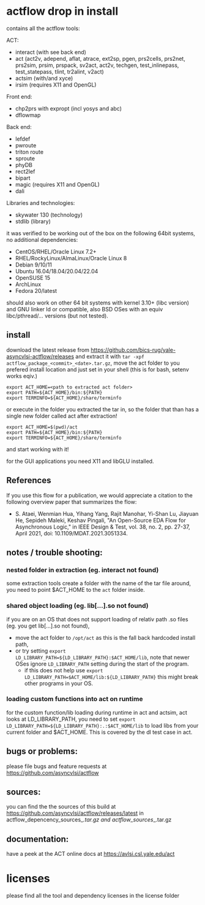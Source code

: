 # actflow drop in install

contains all the actflow tools:

 ACT:
 - interact (with see back end)
 - act (act2v, adepend, aflat, atrace, ext2sp, pgen, prs2cells, prs2net, prs2sim, prsim, prspack, sv2act, act2v, techgen, test\_inlinepass, test\_statepass, tlint, tr2alint, v2act)
 - actsim (with/and xyce)
 - irsim (requires X11 and OpenGL)

 Front end:
 - chp2prs with expropt (incl yosys and abc)
 - dflowmap

 Back end:
 - lefdef
 - pwroute
 - triton route
 - sproute
 - phyDB
 - rect2lef
 - bipart
 - magic (requires X11 and OpenGL)
 - dali

 Libraries and technologies:
 - skywater 130 (technology)
 - stdlib (library)

it was verified to be working out of the box on the following 64bit systems, no additional dependencies:
 - CentOS/RHEL/Oracle Linux 7.2+
 - RHEL/RockyLinux/AlmaLinux/Oracle Linux 8
 - Debian 9/10/11
 - Ubuntu 16.04/18.04/20.04/22.04
 - OpenSUSE 15
 - ArchLinux
 - Fedora 20/latest

should also work on other 64 bit systems with kernel 3.10+ (libc version) and GNU linker ld or compatible, also BSD OSes with an equiv libc/pthread/... versions (but not tested).

## install

download the latest release from https://github.com/bics-rug/yale-asyncvlsi-actflow/releases and extract it with `tar -xpf actflow_package_<commit>_<date>.tar.gz`, move the act folder to you prefered install location and
just set in your shell (this is for bash, setenv works eqiv.)
```
export ACT_HOME=<path to extracted act folder>
export PATH=${ACT_HOME}/bin:${PATH}
export TERMINFO=${ACT_HOME}/share/terminfo
```
or execute in the folder you extracted the tar in, so the folder that than has a single new folder called act after extraction!
```
export ACT_HOME=$(pwd)/act
export PATH=${ACT_HOME}/bin:${PATH}
export TERMINFO=${ACT_HOME}/share/terminfo
```

and start working with it!

for the GUI applications you need X11 and libGLU installed.

## References

If you use this flow for a publication, we would appreciate a citation to the following overview paper that summarizes the flow:

   * S. Ataei, Wenmian Hua, Yihang Yang, Rajit Manohar, Yi-Shan Lu, Jiayuan He, Sepideh Maleki, Keshav Pingali, "An Open-Source EDA Flow for Asynchronous Logic," in IEEE Design & Test, vol. 38, no. 2, pp. 27-37, April 2021, doi: 10.1109/MDAT.2021.3051334.


## notes / trouble shooting: 
### nested folder in extraction (eg. interact not found)
some extraction tools create a folder with the name of the tar file around, you need to point $ACT_HOME to the `act` folder inside.

### shared object loading (eg. lib[...].so not found)
if you are on an OS that does not support loading of relativ path .so files (eg. you get lib[...].so not found), 
 - move the act folder to `/opt/act` as this is the fall back hardcoded install path,
 - or try setting `export LD_LIBRARY_PATH=${LD_LIBRARY_PATH}:$ACT_HOME/lib`,  note that newer OSes ignore `LD_LIBRARY_PATH` setting during the start of the program.
      - if this does not help use `export LD_LIBRARY_PATH=$ACT_HOME/lib:${LD_LIBRARY_PATH}` this might break other programs in your OS.

### loading custom functions into act on runtime
for the custom function/lib loading during runtime in act and actsim, act looks at LD_LIBRARY_PATH, you need to set `export LD_LIBRARY_PATH=${LD_LIBRARY_PATH}:.:$ACT_HOME/lib` to load libs from your current folder and $ACT_HOME. This is covered by the dl test case in act.

## bugs or problems:

please file bugs and feature requests at https://github.com/asyncvlsi/actflow

## sources:

you can find the the sources of this build at https://github.com/asyncvlsi/actflow/releases/latest
in actflow_depencency_sources_<commit>_<date>.tar.gz and actflow_sources_<commit>_<date>.tar.gz

## documentation:

have a peek at the ACT online docs at https://avlsi.csl.yale.edu/act

# licenses

please find all the tool and dependency licenses in the license folder